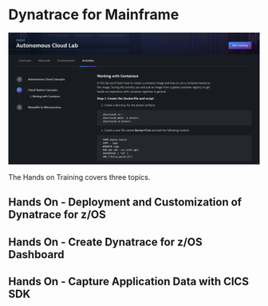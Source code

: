 # Dynatrace for Mainframe

![Dynatrace for z/OS](assets/images/dtu_lab_guide_example.png)

The Hands on Training covers three topics. 

## Hands On - Deployment and Customization of Dynatrace for z/OS 

## Hands On - Create Dynatrace for z/OS Dashboard

## Hands On - Capture Application Data with CICS SDK